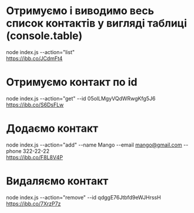 # Отримуємо і виводимо весь список контактів у вигляді таблиці (console.table)

node index.js --action="list" <br /> https://ibb.co/JCdmFt4

# Отримуємо контакт по id

node index.js --action="get" --id 05olLMgyVQdWRwgKfg5J6 <br /> https://ibb.co/S6DsFLw

# Додаємо контакт

node index.js --action="add" --name Mango --email mango@gmail.com --phone 322-22-22 <br />
https://ibb.co/F8L8V4P

# Видаляємо контакт

node index.js --action="remove" --id qdggE76Jtbfd9eWJHrssH <br /> https://ibb.co/7XrzP7z
